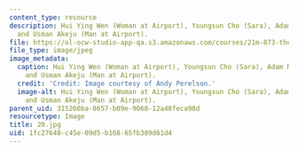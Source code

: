 ```yaml
---
content_type: resource
description: Hui Ying Wen (Woman at Airport), Youngsun Cho (Sara), Adam Miller (Lowell),
  and Usman Akeju (Man at Airport).
file: https://ol-ocw-studio-app-qa.s3.amazonaws.com/courses/21m-873-theater-arts-topics-fall-2004-january-iap-2005/1fc27648c45e09d5b16865fb309d61d4_20.jpg
file_type: image/jpeg
image_metadata:
  caption: Hui Ying Wen (Woman at Airport), Youngsun Cho (Sara), Adam Miller (Lowell),
    and Usman Akeju (Man at Airport).
  credit: 'Credit: Image courtesy of Andy Perelson.'
  image-alt: Hui Ying Wen (Woman at Airport), Youngsun Cho (Sara), Adam Miller (Lowell),
    and Usman Akeju (Man at Airport).
parent_uid: 315260ba-8657-b09e-9068-12a48feca98d
resourcetype: Image
title: 20.jpg
uid: 1fc27648-c45e-09d5-b168-65fb309d61d4
---
```

